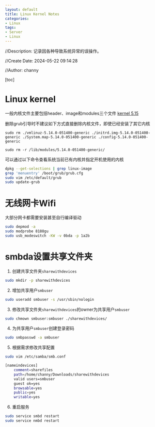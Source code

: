 ```yaml
---
layout: default
title: Linux Kernel Notes
categories:
- Linux
tags:
- Server
- Linux
---
```

//Description: 记录因各种导致系统异常的误操作。

//Create Date: 2024-05-22 09:14:28

//Author: channy

[toc]

# Linux kernel
一般内核文件主要包括header、image和modules三个文件
[kernel 5.15](https://kernel.ubuntu.com/mainline/v5.15/)

删除grub引导时不建议如下方式直接删除内核文件，即使已经安装了其它内核
```
sudo rm ./vmlinuz-5.14.0-051400-generic ./initrd.img-5.14.0-051400-generic ./System.map-5.14.0-051400-generic ./config-5.14.0-051400-generic 

sudo rm -r /lib/modules/5.14.0-051400-generic/
```

可以通过以下命令查看系统当前已有内核并指定开机使用的内核
```sh
dpkg --get-selections | grep linux-image
grep 'menuentry' /boot/grub/grub.cfg
sudo vim /etc/default/grub
sudo update-grub
```

# 无线网卡Wifi
大部分网卡都需要安装甚至自行编译驱动
```sh
sudo depmod -a
sudo modprobe 8188gu
sudo usb_modeswitch -KW -v 0bda -p 1a2b
```

# smbda设置共享文件夹
1. 创建共享文件夹`sharewithdevices`
```sh
sudo mkdir -p sharewithdevices
```
2. 增加共享用户`smbuser`
```sh
sudo useradd smbuser -s /usr/sbin/nologin
```
3. 修改共享文件夹`sharewithdevices`的owner为共享用户`smbuser`
```sh
sudo chmown smbuser:smbuser ./sharewithdevices/
```
4. 为共享用户`smbuser`创建登录密码
```sh
sudo smbpasswd -a smbuser
```
5. 根据需求修改共享配置
```sh
sudo vim /etc/samba/smb.conf
```

```sh
[nameindevices]
    comment=sharefiles
    path=/home/channy/Downloads/sharewithdevices
    valid users=smbuser
    guest ok=yes
    browsable=yes
    public=yes
    writable=yes
```
6. 重启服务
```sh
sudo service smbd restart
sudo service nmbd restart
```